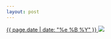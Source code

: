 ```yaml
---
layout: post
---
```


<p>
  <a href="/228">
    <time>{{ page.date | date: "%e %B %Y" }}</time>
    <img src="{{ site.assets_url }}/228.jpg">
  </a>
  
</p>
